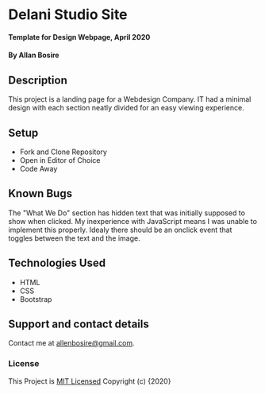 # Delani Studio Site

#### Template for Design Webpage, April 2020

#### By **Allan Bosire**

## Description

This project is a landing page for a Webdesign Company. IT had a minimal design with each section neatly divided for an easy viewing experience.

## Setup

- Fork and Clone Repository
- Open in Editor of Choice
- Code Away

## Known Bugs

The "What We Do" section has hidden text that was initially supposed to show when clicked. My inexperience with JavaScript means I was unable to implement this properly. Idealy there should be an onclick event that toggles between the text and the image.

## Technologies Used

- HTML
- CSS
- Bootstrap

## Support and contact details

Contact me at allenbosire@gmail.com.

### License

This Project is [MIT Licensed]()
Copyright (c) {2020}
